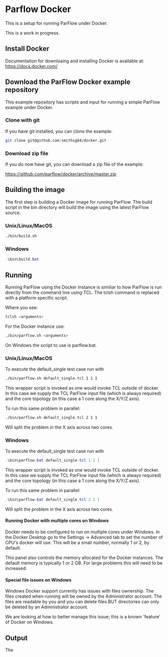 # Parflow Docker 

This is a setup for running ParFlow under Docker.

This is a work in progress.

## Install Docker


Documentation for downloaing and installing Docker is available at: https://docs.docker.com/

## Download the ParFlow Docker example repository

This example repository has scripts and input for running a simple ParFlow example under Docker.

### Clone with git

If you have git installed, you can clone the example:

```bash
git clone git@github.com:smithsg84/docker.git
```

### Download zip file

If you do now have git, you can download a zip file of the example:

https://github.com/parflow/docker/archive/master.zip

## Building the image

The first step is building a Docker image for running ParFlow.  The
build script in the bin directory will build the image using the
latest ParFlow source.

### Unix/Linux/MacOS

```bash
./bin/build.sh
```

### Windows

```PowerShell
.\bin\build.bat
```

## Running

Running ParFlow using the Docker instance is similiar to how ParFlow
is run directly from the command line using TCL.  The tclsh command is
replaced with a platform specific script.

Where you see:

```bash
tclsh <arguments>
```

For the Docker instance use:

```bash
./bin/parflow.sh <arguments>
```

On Windows the script to use is parflow.bat.


### Unix/Linux/MacOS

To execute the default_single test case run with

```bash
./bin/parflow.sh default_single.tcl 1 1 1
```

This wrapper script is invoked as one would invoke TCL outside of
docker.  In this case we supply the TCL ParFlow input file (which is
always required) and the core topology (in this case a 1
core along the  X/Y/Z axis).

To run this same problem in parallel:

```bash
./bin/parflow.sh default_single.tcl 2 1 1
```

Will split the problem in the X axis across two cores.


### Windows

To execute the default_single test case run with

```PowerShell
.\bin\parflow.bat default_single.tcl 1 1 1
```

This wrapper script is invoked as one would invoke TCL outside of
docker.  In this case we supply the TCL ParFlow input file (which is
always required) and the core topology (in this case a 1
core along the  X/Y/Z axis).

To run this same problem in parallel:

```PowerShell
.\bin\parflow.bat default_single.tcl 2 1 1
```

Will split the problem in the X axis across two cores.

#### Running Docker with multiple cores on Windows

Docker needs to be configured to run on multiple cores under Windows.
In the Docker Desktop go to the Settings -> Advanced tab to set the
number of CPU's docker will use.  This will be a small number,
normally 1 or 2, by default.

This panel also controls the memory allocated for the Docker
instances.  The default memory is typically 1 or 2 GB.  For large
problems this will need to be increased.

#### Special file issues on Windows

Windows Docker support currently has issues with files ownership.  The
files created when running will be owned by the Administrator account.
The files are readable by you and you can delete files BUT directories
can only be deleted by an Administrator account.

We are looking at how to better manage this issue; this is a known
'feature' of Docker on Windows.

## Output

The 

	 
